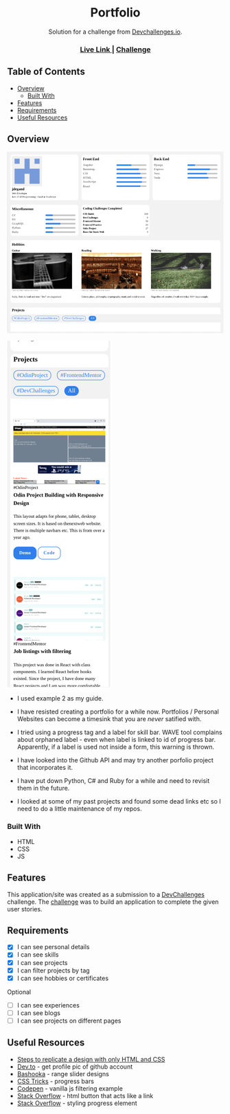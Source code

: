 <h1 align="center">Portfolio</h1>

<div align="center">
   Solution for a challenge from  <a href="http://devchallenges.io" target="_blank">Devchallenges.io</a>.
</div>

<div align="center">
  <h3>
    <a href="https://jdegand.github.io/devchallenges-portfolio">
      Live Link
    </a>
    <span> | </span>
    <a href="https://devchallenges.io/challenges/5ZnOYsSXM24JWnCsNFlt">
      Challenge
    </a>
  </h3>
</div>

## Table of Contents

- [Overview](#overview)
  - [Built With](#built-with)
- [Features](#features)
- [Requirements](#requirements)
- [Useful Resources](#useful-resources)

## Overview

![](devchallenges-portfolio.png)

![](devchallenges-portfolio-mobile.png)

- I used example 2 as my guide.

- I have resisted creating a portfolio for a while now.  Portfolios / Personal Websites can become a timesink that you are *never* satified with.  

- I tried using a progress tag and a label for skill bar.  WAVE tool complains about orphaned label - even when label is linked to id of progress bar.  Apparently, if a label is used not inside a form, this warning is thrown.  

- I have looked into the Github API and may try another porfolio project that incorporates it.  

- I have put down Python, C# and Ruby for a while and need to revisit them in the future.  

- I looked at some of my past projects and found some dead links etc so I need to do a little maintenance of my repos.

### Built With

- HTML
- CSS
- JS

## Features

This application/site was created as a submission to a [DevChallenges](https://devchallenges.io/challenges) challenge. The [challenge](https://devchallenges.io/challenges/5ZnOYsSXM24JWnCsNFlt) was to build an application to complete the given user stories.

## Requirements 

- [x] I can see personal details
- [x] I can see skills
- [x] I can see projects
- [x] I can filter projects by tag
- [x] I can see hobbies or certificates

Optional
- [ ] I can see experiences
- [ ] I can see blogs
- [ ] I can see projects on different pages

## Useful Resources

- [Steps to replicate a design with only HTML and CSS](https://devchallenges-blogs.web.app/how-to-replicate-design/)
- [Dev.to](https://dev.to/10xlearner/how-to-get-the-profile-picture-of-a-github-account-1d82) - get profile pic of github account
- [Bashooka](https://bashooka.com/coding/25-amazing-css-range-slider-designs/) - range slider designs
- [CSS Tricks](https://css-tricks.com/css3-progress-bars/) - progress bars
- [Codepen](https://codepen.io/vskand/pen/MWKKKYK) - vanilla js filtering example
- [Stack Overflow](https://stackoverflow.com/questions/2906582/how-to-create-an-html-button-that-acts-like-a-link) - html button that acts like a link
- [Stack Overflow](https://stackoverflow.com/questions/42290719/custom-styling-progress-bar-in-css) - styling progress element
